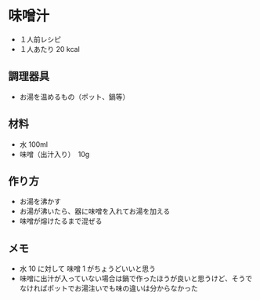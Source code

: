 # 味噌汁

- １人前レシピ
- １人あたり 20 kcal

## 調理器具

- お湯を温めるもの（ポット、鍋等）

## 材料

- 水 100ml
- 味噌（出汁入り）　10g

## 作り方

- お湯を沸かす
- お湯が沸いたら、器に味噌を入れてお湯を加える
- 味噌が熔けたるまで混ぜる

## メモ

- 水 10 に対して 味噌 1 がちょうどいいと思う
- 味噌に出汁が入っていない場合は鍋で作ったほうが良いと思うけど、そうでなければポットでお湯注いでも味の違いは分からなかった
